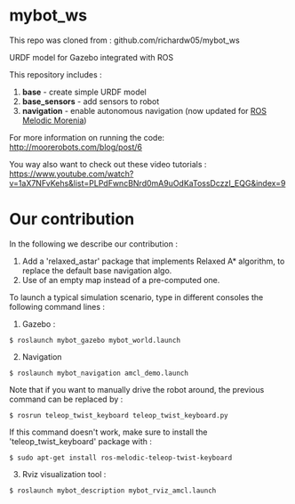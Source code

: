 # mybot_ws
This repo was cloned from : github.com/richardw05/mybot_ws

URDF model for Gazebo integrated with ROS

This repository includes : <br>
1) <strong>base</strong> - create simple URDF model <br>
2) <strong>base_sensors</strong> - add sensors to robot <br>
3) <strong>navigation</strong> - enable autonomous navigation (now updated for [ROS Melodic Morenia](http://wiki.ros.org/melodic))

For more information on running the code:  <br>
http://moorerobots.com/blog/post/6

You way also want to check out these video tutorials : <br>
https://www.youtube.com/watch?v=1aX7NFvKehs&list=PLPdFwncBNrd0mA9uOdKaTossDczzI_EQG&index=9

# Our contribution
In the following we describe our contribution : <br>

1) Add a 'relaxed_astar' package that implements Relaxed A* algorithm, to replace the default base navigation algo.
2) Use of an empty map instead of a pre-computed one.

To launch a typical simulation scenario, type in different consoles the following command lines :
1) Gazebo :
```console
$ roslaunch mybot_gazebo mybot_world.launch 
```
2) Navigation
```console
$ roslaunch mybot_navigation amcl_demo.launch 
```
Note that if you want to manually drive the robot around, the previous command can be replaced by :
```console
$ rosrun teleop_twist_keyboard teleop_twist_keyboard.py 
```
If this command doesn't work, make sure to install the 'teleop_twist_keyboard' package with :
```console
$ sudo apt-get install ros-melodic-teleop-twist-keyboard
```
3) Rviz visualization tool :
```console
$ roslaunch mybot_description mybot_rviz_amcl.launch 
```
